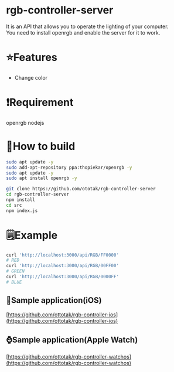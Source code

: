 # rgb-controller-server
It is an API that allows you to operate the lighting of your computer.  
You need to install openrgb and enable the server for it to work.
# ⭐Features
 - Change color
# ❗️Requirement
openrgb
nodejs
# 🔨How to build
```bash
sudo apt update -y
sudo add-apt-repository ppa:thopiekar/openrgb -y
sudo apt update -y
sudo apt install openrgb -y

git clone https://github.com/ototak/rgb-controller-server
cd rgb-controller-server
npm install
cd src
npm index.js
```
# 🗒Example
```bash
curl 'http://localhost:3000/api/RGB/FF0000'
# RED
curl 'http://localhost:3000/api/RGB/00FF00'
# GREEN
curl 'http://localhost:3000/api/RGB/0000FF'
# BLUE
```
## 📱Sample application(iOS)
 [https://github.com/ottotak/rgb-controller-ios](https://github.com/ottotak/rgb-controller-ios)
## ⌚️Sample application(Apple Watch)
 [https://github.com/ottotak/rgb-controller-watchos](https://github.com/ottotak/rgb-controller-watchos)
